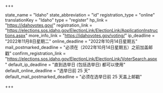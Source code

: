 +++

state_name = "Idaho"
state_abbreviation = "id"
registration_type = "online"
translationKey = "Idaho"
type = "register"
hp_link = "https://idahovotes.gov/"
registration_link = "https://elections.sos.idaho.gov/ElectionLink/ElectionLink/ApplicationInstructions.aspx"
more_info_link = "https://idahovotes.gov/voting/"
ip_deadline = "2022年11月8日星期二"
online_deadline = "2022年10月14日星期五"
mail_postmarked_deadline = "必须在（2022年10月14日星期五）之前加盖邮戳"
confirm_registration_link = "https://elections.sos.idaho.gov/ElectionLink/ElectionLink/VoterSearch.aspx"
default_ip_deadline = "直到选举日 (包括选举日) 都可以使用"
default_online_deadline = "选举日前 25 天"
default_mail_postmarked_deadline = "必须在选举日前 25 天盖上邮戳"

+++